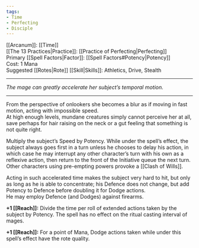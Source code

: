```yaml
---
tags:
- Time
- Perfecting
- Disciple
---
```


[[Arcanum]]: [[Time]]\
[[The 13 Practices|Practice]]: [[Practice of Perfecting|Perfecting]]\
Primary [[Spell Factors|Factor]]: [[Spell Factors#Potency|Potency]]\
Cost: 1 Mana\
Suggested [[Rotes|Rote]] [[Skill|Skills]]: Athletics, Drive, Stealth

---

_The mage can greatly accelerate her subject’s temporal motion._

---

From the perspective of onlookers she becomes a blur as if moving in fast motion, acting with impossible speed.\
At high enough levels, mundane creatures simply cannot perceive her at all, save perhaps for hair raising on the neck or a gut feeling that something is not quite right.

Multiply the subject’s Speed by Potency. While under the spell’s effect, the subject always goes first in a turn unless he chooses to delay his action, in which case he may interrupt any other character’s turn with his own as a reflexive action, then return to the front of the Initiative queue the next turn. Other characters using pre-empting powers provoke a [[Clash of Wills]].

Acting in such accelerated time makes the subject very hard to hit, but only as long as he is able to concentrate; his Defence does not change, but add Potency to Defence before doubling it for Dodge actions.\
He may employ Defence (and Dodges) against firearms.

**+1 [[Reach]]:** Divide the time per roll of extended actions taken by the subject by Potency. The spell has no effect on the ritual casting interval of mages.

**+1 [[Reach]]:** For a point of Mana, Dodge actions taken while under this spell’s effect have the rote quality.